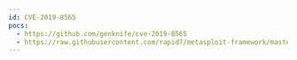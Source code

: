 ```yaml
---
id: CVE-2019-8565
pocs:
  - https://github.com/genknife/cve-2019-8565
  - https://raw.githubusercontent.com/rapid7/metasploit-framework/master/modules/exploits/osx/local/feedback_assistant_root.rb
---
```

